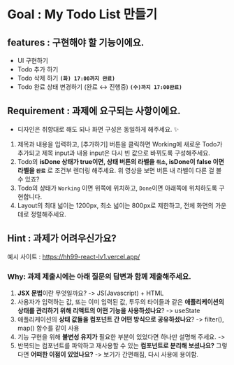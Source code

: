 # Goal : My Todo List 만들기 

## features : 구현해야 할 기능이에요.
- UI 구현하기
- Todo 추가 하기
- Todo 삭제 하기 **`(화) 17:00까지 완료)`**
- Todo 완료 상태 변경하기 (완료 ↔ 진행중) **`(수)까지 17:00완료)`**

## Requirement : 과제에 요구되는 사항이에요.
- 디자인은 취향대로 해도 되나 화면 구성은 동일하게 해주세요. ✨
1. 제목과 내용을 입력하고, [추가하기] 버튼을 클릭하면 Working에 새로운 Todo가 추가되고 제목 input과 내용 input은 다시 빈 값으로 바뀌도록 구성해주세요.
2. Todo의 **isDone 상태가 true이면, 상태 버튼의 라벨을 `취소`, isDone이 false 이면 라벨을 `완료`** 로 조건부 렌더링 해주세요. 위 영상을 보면 버튼 내 라벨이 다른 걸 볼 수 있죠?
3. Todo의 상태가 `Working` 이면 위쪽에 위치하고, `Done`이면 아래쪽에 위치하도록 구현합니다.
4. Layout의 최대 넓이는 1200px, 최소 넓이는 800px로 제한하고, 전체 화면의 가운데로 정렬해주세요.

## Hint : 과제가 어려우신가요?
예시 사이트 : https://hh99-react-lv1.vercel.app/

### Why: 과제 제출시에는 아래 질문의 답변과 함께 제출해주세요.
1. **JSX 문법**이란 무엇일까요?
  -> JS(Javascript) + HTML
2. 사용자가 입력하는 값, 또는 이미 입력된 값, 투두의 타이들과 같은 **애플리케이션의 상태를 관리하기 위해 리액트의 어떤 기능을 사용하셨나요**?
   -> useState
3. 애플리케이션의 **상태 값들을 컴포넌트 간 어떤 방식으로 공유하셨나요**?
  -> filter(), map() 함수를 같이 사용
4. 기능 구현을 위해 **불변성 유지가** 필요한 부분이 있었다면 하나만 설명해 주세요.
  -> 
5. 반복되는 컴포넌트를 파악하고 재사용할 수 있는 **컴포넌트로 분리해 보셨나요?** 그렇다면 **어떠한 이점이 있었나요?**
  -> 보기가 간편해짐, 다시 사용에 용이함.
